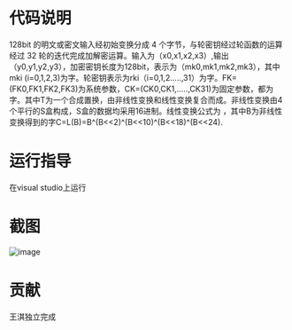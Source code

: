 # 代码说明
128bit 的明文或密文输入经初始变换分成 4 个字节，与轮密钥经过轮函数的运算经过 32 轮的迭代完成加解密运算。输入为（x0,x1,x2,x3）,输出（y0,y1,y2,y3），加密密钥长度为128bit，表示为（mk0,mk1,mk2,mk3），其中mki (i=0,1,2,3)为字。轮密钥表示为rki（i=0,1,2.....,31）为字。FK=(FK0,FK1,FK2,FK3)为系统参数，CK=(CK0,CK1,.....,CK31)为固定参数，都为字。其中T为一个合成置换，由非线性变换和线性变换复合而成。非线性变换由4个平行的S盒构成，S盒的数据均采用16进制。线性变换公式为 ，其中B为非线性变换得到的字C=L(B)=B^(B<<2)^(B<<10)^(B<<18)^(B<<24).
# 运行指导
在visual studio上运行
# 截图
![image](https://user-images.githubusercontent.com/105595347/181128164-1a5ee495-3660-45a8-bf26-5855138b546a.png)

# 贡献
王淇独立完成
